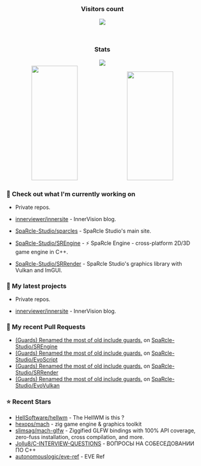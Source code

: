 <div align="center">
  <br>
    <h3 align="center">Visitors count</h3>
    <p align="center"><img align="center" src="https://count.getloli.com/get/@innerviewer?theme=asoul" /></p> 
  <br>
</div>

<div align="center">
  <h3 align="center">Stats</h3>
</div>

<div align="center">
  <img src="https://github-readme-streak-stats.herokuapp.com/?user=innerviewer&theme=black-ice&hide_border=true&stroke=0000&background=0D1117&ring=0080FF&fire=0080FF&currStreakLabel=0080FF" />
</div>

<div align="center">
  <img width="49%" height="300px" src="https://github-readme-stats-git-masterorgs-github-readme-stats-team.vercel.app/api?username=innerviewer&include_orgs=true&show_icons=true&count_private=true&hide_border=true&title_color=0080FF&icon_color=ffffff&text_color=c9d1d9&bg_color=0d1117" /> 
  <img width="49%" height="285px" src="https://github-readme-stats-one-bice.vercel.app/api/top-langs/?username=innerviewer&role=OWNER,ORGANIZATION_MEMBER,COLLABORATOR&show_icons=true&count_private=true&hide_border=true&title_color=0080FF&icon_color=ffffff&text_color=c9d1d9&bg_color=0d1117" />
</div>

### 👷 Check out what I'm currently working on
- Private repos.

- [innerviewer/innersite](https://github.com/innerviewer/innersite) - InnerVision blog.
- [SpaRcle-Studio/sparcles](https://github.com/SpaRcle-Studio/sparcles) - SpaRcle Studio&#39;s main site.
- [SpaRcle-Studio/SREngine](https://github.com/SpaRcle-Studio/SREngine) - :zap: SpaRcle Engine - cross-platform 2D/3D game engine in C&#43;&#43;.
- [SpaRcle-Studio/SRRender](https://github.com/SpaRcle-Studio/SRRender) - SpaRcle Studio&#39;s graphics library with Vulkan and ImGUI.
### 🌱 My latest projects
- Private repos.

- [innerviewer/innersite](https://github.com/innerviewer/innersite) - InnerVision blog.
### 🔨 My recent Pull Requests

- [(Guards) Renamed the most of old include guards.](https://github.com/SpaRcle-Studio/SREngine/pull/276) on [SpaRcle-Studio/SREngine](https://github.com/SpaRcle-Studio/SREngine)
- [(Guards) Renamed the most of old include guards.](https://github.com/SpaRcle-Studio/EvoScript/pull/2) on [SpaRcle-Studio/EvoScript](https://github.com/SpaRcle-Studio/EvoScript)
- [(Guards) Renamed the most of old include guards.](https://github.com/SpaRcle-Studio/SRRender/pull/3) on [SpaRcle-Studio/SRRender](https://github.com/SpaRcle-Studio/SRRender)
- [(Guards) Renamed the most of old include guards.](https://github.com/SpaRcle-Studio/EvoVulkan/pull/4) on [SpaRcle-Studio/EvoVulkan](https://github.com/SpaRcle-Studio/EvoVulkan)
### ⭐ Recent Stars

- [HellSoftware/hellwm](https://github.com/HellSoftware/hellwm) - The HellWM is this ?
- [hexops/mach](https://github.com/hexops/mach) - zig game engine &amp; graphics toolkit
- [slimsag/mach-glfw](https://github.com/slimsag/mach-glfw) - Ziggified GLFW bindings with 100% API coverage, zero-fuss installation, cross compilation, and more.
- [Jollu8/C-INTERVIEW-QUESTIONS](https://github.com/Jollu8/C-INTERVIEW-QUESTIONS) - ВОПРОСЫ НА СОБЕСЕДОВАНИИ ПО С&#43;&#43;
- [autonomouslogic/eve-ref](https://github.com/autonomouslogic/eve-ref) - EVE Ref
